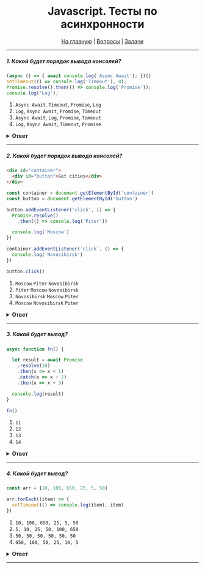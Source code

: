 <div align="center">

<h1>Javascript. Тесты по асинхронности</h1>

<a href="https://github.com/dollaween/javascript-tests">На главную</a> | <a href="https://github.com/dollaween/javascript-questions">Вопросы</a> | <a href="https://github.com/dollaween/javascript-tasks">Задачи</a>

</div>

---

##### 1. Какой будет порядок вывода консолей?

```javascript
(async () => { await console.log('Async Await'); })()
setTimeout(() => console.log('Timeout'), 0);
Promise.resolve().then(() => console.log('Promise'));
console.log('Log');
```

1. `Async Await`, `Timeout`, `Promise`, `Log`
2. `Log`, `Async Await`, `Promise`, `Timeout`
3. `Async Await`, `Log`, `Promise`, `Timeout`
4. `Log`, `Async Await`, `Timeout`, `Promise`

<details><summary><b>Ответ</b></summary>
<p>

**Ответ:** `3`

</p>
</details>

---

##### 2. Какой будет порядок вывода консолей?

```html
<div id="container">
  <div id="button">Get cities</div>
</div>
```

```javascript
const container = document.getElementById('container')
const button = document.getElementById('button')

button.addEventListener('click', () => {
  Promise.resolve()
    .then(() => console.log('Piter'))

  console.log('Moscow')
})

container.addEventListener('click', () => {
  console.log('Novosibirsk')
})

button.click()
```

1. `Moscow` `Piter` `Novosibirsk`
2. `Piter` `Moscow` `Novosibirsk`
3. `Novosibirsk` `Moscow` `Piter`
4. `Moscow` `Novosibirsk` `Piter`

<details><summary><b>Ответ</b></summary>
<p>

**Ответ: 4**

В тесте продемонстрирован side-эффект при исполнении микрозадач. В данном случае, пользовательское поведение будет исполнено иначе, чем прямой вызов функции.

Разберем работу движка по шагам:
1. Выполняется `button.click()`. Мы кладем его в стек вызовов.
2. Переходим в `handleClick` `button`-а.
3. Выполняем `Promise.resolve`. Он добавляет нам микротаску `then` в очередь. `Promise.resolve` исполняется.
4. Далее переходим в `console.log` и выводим `Moskow`.
5. Мы закончили тело `handleClick` `button`-а и выходим из него, снимаем его со стека. Но наш синхронный код (click) не закончился, потому что есть другие хендлеры и стек не очищен.
6. Переходим в `handleClick` `container`-а и выводим в `console.log` `Novosibirsk`.
7. Стек очистился, исполняется микротаска `then` и в `console.log` выводится `Piter`.

</p>
</details>

---

##### 3. Какой будет вывод?

```javascript
async function fn() {

  let result = await Promise
    .resolve(10)
    .then(x => x + 1)
    .catch(x => x + 2)
    .then(x => x + 3)

  console.log(result)
}

fn()
```

1. `11`
2. `12`
3. `13`
4. `14`

<details><summary><b>Ответ</b></summary>
<p>

**Ответ: 4**

</p>
</details>

---

##### 4. Какой будет вывод?

```javascript
const arr = [10, 100, 650, 25, 5, 50]

arr.forEach((item) => {
  setTimeout(() => console.log(item), item)
})
```

1. `10, 100, 650, 25, 5, 50`
2. `5, 10, 25, 50, 100, 650`
3. `50, 50, 50, 50, 50, 50`
4. `650, 100, 50, 25, 10, 5`

<details><summary><b>Ответ</b></summary>
<p>

**Ответ: 2**

В каждой итерации мы запускаем таймер, который запустит консоль через 10, 100, 650, 25, 5 и 50 мс.
</p>
</details>

---
